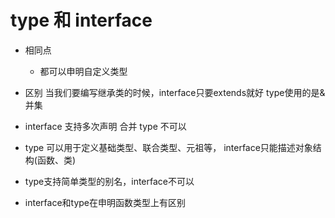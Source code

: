# type 和 interface

- 相同点
    - 都可以申明自定义类型

- 区别
    当我们要编写继承类的时候，interface只要extends就好
    type使用的是&  并集

- interface 支持多次声明  合并
    type 不可以

- type 可以用于定义基础类型、联合类型、元祖等，
    interface只能描述对象结构(函数、类)

- type支持简单类型的别名，interface不可以

- interface和type在申明函数类型上有区别

